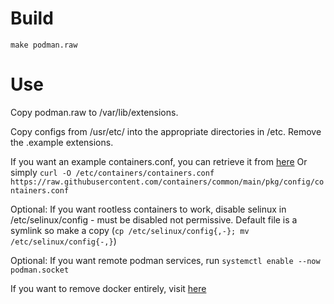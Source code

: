 # Build

```
make podman.raw
```

# Use

Copy podman.raw to /var/lib/extensions.

Copy configs from /usr/etc/ into the appropriate directories in /etc.  Remove the .example extensions.

If you want an example containers.conf, you can retrieve it from [here](https://raw.githubusercontent.com/containers/common/main/pkg/config/containers.conf)
Or simply `curl -O /etc/containers/containers.conf https://raw.githubusercontent.com/containers/common/main/pkg/config/containers.conf`

Optional: If you want rootless containers to work, disable selinux in /etc/selinux/config - must be disabled not permissive. Default file is a symlink so make a copy (`cp /etc/selinux/config{,-}; mv /etc/selinux/config{-,}`)

Optional: If you want remote podman services, run `systemctl enable --now podman.socket`

If you want to remove docker entirely, visit [here](https://github.com/goochjj/flatcar-podman-docker-torcx)
